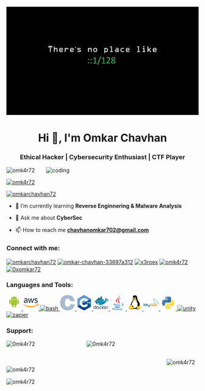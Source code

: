 ![logo](https://github.com/omk4r72/omk4r72/blob/main/baccccc.jpg)
<h1 align="center">Hi 👋, I'm Omkar Chavhan</h1>
<h3 align="center">Ethical Hacker | Cybersecurity Enthusiast | CTF Player</h3>

<img align="right" alt="coding" width="400" src=https://i.imgur.com/kzo1Owg.gif>
<p align="left"> <img src="https://komarev.com/ghpvc/?username=omk4r72&label=Profile%20views&color=0e75b6&style=flat" alt="omk4r72" /> </p>

<p align="left"> <a href="https://github.com/ryo-ma/github-profile-trophy"><img src="https://github-profile-trophy.vercel.app/?username=omk4r72" alt="omk4r72" /></a> </p>

<p align="left"> <a href="https://twitter.com/omkarchavhan72" target="blank"><img src="https://img.shields.io/twitter/follow/omkarchavhan72?logo=twitter&style=for-the-badge" alt="omkarchavhan72" /></a> </p>

- 🌱 I’m currently learning **Reverse Enginnering & Malware Analysis**

- 💬 Ask me about **CyberSec**

- 📫 How to reach me **chavhanomkar702@gmail.com**

<h3 align="left">Connect with me:</h3>
<p align="left">
<a href="https://twitter.com/omkarchavhan72" target="blank"><img align="center" src="https://raw.githubusercontent.com/rahuldkjain/github-profile-readme-generator/master/src/images/icons/Social/twitter.svg" alt="omkarchavhan72" height="30" width="40" /></a>
<a href="https://linkedin.com/in/omkar-chavhan-33697a312" target="blank"><img align="center" src="https://raw.githubusercontent.com/rahuldkjain/github-profile-readme-generator/master/src/images/icons/Social/linked-in-alt.svg" alt="omkar-chavhan-33697a312" height="30" width="40" /></a>
<a href="https://instagram.com/x3roex" target="blank"><img align="center" src="https://raw.githubusercontent.com/rahuldkjain/github-profile-readme-generator/master/src/images/icons/Social/instagram.svg" alt="x3roex" height="30" width="40" /></a>
<a href="https://www.leetcode.com/omk4r72" target="blank"><img align="center" src="https://raw.githubusercontent.com/rahuldkjain/github-profile-readme-generator/master/src/images/icons/Social/leet-code.svg" alt="omk4r72" height="30" width="40" /></a>
<a href="https://discord.gg/0xomkar72" target="blank"><img align="center" src="https://raw.githubusercontent.com/rahuldkjain/github-profile-readme-generator/master/src/images/icons/Social/discord.svg" alt="0xomkar72" height="30" width="40" /></a>
</p>

<h3 align="left">Languages and Tools:</h3>
<p align="left"> <a href="https://developer.android.com" target="_blank" rel="noreferrer"> <img src="https://raw.githubusercontent.com/devicons/devicon/master/icons/android/android-original-wordmark.svg" alt="android" width="40" height="40"/> </a> <a href="https://aws.amazon.com" target="_blank" rel="noreferrer"> <img src="https://raw.githubusercontent.com/devicons/devicon/master/icons/amazonwebservices/amazonwebservices-original-wordmark.svg" alt="aws" width="40" height="40"/> </a> <a href="https://www.gnu.org/software/bash/" target="_blank" rel="noreferrer"> <img src="https://www.vectorlogo.zone/logos/gnu_bash/gnu_bash-icon.svg" alt="bash" width="40" height="40"/> </a> <a href="https://www.cprogramming.com/" target="_blank" rel="noreferrer"> <img src="https://raw.githubusercontent.com/devicons/devicon/master/icons/c/c-original.svg" alt="c" width="40" height="40"/> </a> <a href="https://www.w3schools.com/cpp/" target="_blank" rel="noreferrer"> <img src="https://raw.githubusercontent.com/devicons/devicon/master/icons/cplusplus/cplusplus-original.svg" alt="cplusplus" width="40" height="40"/> </a> <a href="https://www.docker.com/" target="_blank" rel="noreferrer"> <img src="https://raw.githubusercontent.com/devicons/devicon/master/icons/docker/docker-original-wordmark.svg" alt="docker" width="40" height="40"/> </a> <a href="https://www.java.com" target="_blank" rel="noreferrer"> <img src="https://raw.githubusercontent.com/devicons/devicon/master/icons/java/java-original.svg" alt="java" width="40" height="40"/> </a> <a href="https://www.linux.org/" target="_blank" rel="noreferrer"> <img src="https://raw.githubusercontent.com/devicons/devicon/master/icons/linux/linux-original.svg" alt="linux" width="40" height="40"/> </a> <a href="https://www.mysql.com/" target="_blank" rel="noreferrer"> <img src="https://raw.githubusercontent.com/devicons/devicon/master/icons/mysql/mysql-original-wordmark.svg" alt="mysql" width="40" height="40"/> </a> <a href="https://www.python.org" target="_blank" rel="noreferrer"> <img src="https://raw.githubusercontent.com/devicons/devicon/master/icons/python/python-original.svg" alt="python" width="40" height="40"/> </a> <a href="https://unity.com/" target="_blank" rel="noreferrer"> <img src="https://www.vectorlogo.zone/logos/unity3d/unity3d-icon.svg" alt="unity" width="40" height="40"/> </a> <a href="https://zapier.com" target="_blank" rel="noreferrer"> <img src="https://www.vectorlogo.zone/logos/zapier/zapier-icon.svg" alt="zapier" width="40" height="40"/> </a> </p>

<h3 align="left">Support:</h3>
<p><a href="https://www.buymeacoffee.com/0mk4r72"> <img align="left" src="https://cdn.buymeacoffee.com/buttons/v2/default-yellow.png" height="50" width="210" alt="0mk4r72" /></a><a href="https://ko-fi.com/0mk4r72"> <img align="left" src="https://cdn.ko-fi.com/cdn/kofi3.png?v=3" height="50" width="210" alt="0mk4r72" /></a></p><br><br>

<p><img align="left" src="https://github-readme-stats.vercel.app/api/top-langs?username=omk4r72&show_icons=true&locale=en&layout=compact" alt="omk4r72" /></p>

<p>&nbsp;<img align="center" src="https://github-readme-stats.vercel.app/api?username=omk4r72&show_icons=true&locale=en" alt="omk4r72" /></p>

<p><img align="center" src="https://github-readme-streak-stats.herokuapp.com/?user=omk4r72&" alt="omk4r72" /></p>
